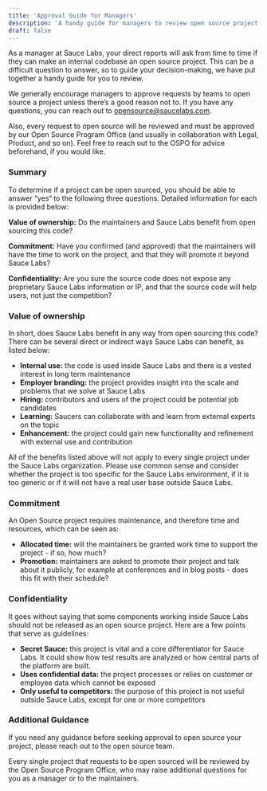 ```yaml
---
title: 'Approval Guide for Managers'
description: 'A handy guide for managers to review open source project requests.'
draft: false
---
```


As a manager at Sauce Labs, your direct reports will ask from time to time if they can make an internal codebase an open source project. This can be a difficult question to answer, so to guide your decision-making, we have put together a handy guide for you to review.

We generally encourage managers to approve requests by teams to open source a project unless there’s a good reason not to. If you have any questions, you can reach out to [opensource@saucelabs.com](opensource@saucelabs.com).

Also, every request to open source will be reviewed and must be approved by our Open Source Program Office (and usually in collaboration with Legal, Product, and so on). Feel free to reach out to the OSPO for advice beforehand, if you would like.

### Summary

To determine if a project can be open sourced, you should be able to answer “yes“ to the following three questions. Detailed information for each is provided below:

**Value of ownership:** Do the maintainers and Sauce Labs benefit from open sourcing this code?

**Commitment:** Have you confirmed (and approved) that the maintainers will have the time to work on the project, and that they will promote it beyond Sauce Labs?

**Confidentiality:** Are you sure the source code does not expose any proprietary Sauce Labs information or IP, and that the source code will help users, not just the competition?

### Value of ownership

In short, does Sauce Labs benefit in any way from open sourcing this code? There can be several direct or indirect ways Sauce Labs can benefit, as listed below:

-   **Internal use:** the code is used inside Sauce Labs and there is a vested interest in long term maintenance
-   **Employer branding:** the project provides insight into the scale and problems that we solve at Sauce Labs
-   **Hiring:** contributors and users of the project could be potential job candidates
-   **Learning:** Saucers can collaborate with and learn from external experts on the topic
-   **Enhancement:** the project could gain new functionality and refinement with external use and contribution

All of the benefits listed above will not apply to every single project under the Sauce Labs organization. Please use common sense and consider whether the project is too specific for the Sauce Labs environment, if it is too generic or if it will not have a real user base outside Sauce Labs.

### Commitment

An Open Source project requires maintenance, and therefore time and resources, which can be seen as:

-   **Allocated time:** will the maintainers be granted work time to support the project - if so, how much?
-   **Promotion:** maintainers are asked to promote their project and talk about it publicly, for example at conferences and in blog posts - does this fit with their schedule?

### Confidentiality

It goes without saying that some components working inside Sauce Labs should not be released as an open source project. Here are a few points that serve as guidelines:

-   **Secret Sauce:** this project is vital and a core differentiator for Sauce Labs. It could show how test results are analyzed or how central parts of the platform are built.
-   **Uses confidential data:** the project processes or relies on customer or employee data which cannot be exposed
-   **Only useful to competitors:** the purpose of this project is not useful outside Sauce Labs, except for one or more competitors

### Additional Guidance

If you need any guidance before seeking approval to open source your project, please reach out to the open source team.

Every single project that requests to be open sourced will be reviewed by the Open Source Program Office, who may raise additional questions for you as a manager or to the maintainers.
